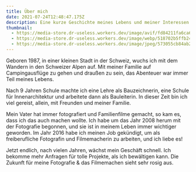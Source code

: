 ```yaml
---
title: Über mich
date: 2021-07-24T12:48:47.175Z
description: Eine kurze Geschichte meines Lebens und meiner Interessen.
thumbnail:
  - https://media-store.dr-useless.workers.dev/image/avif/fd84211fa6ca66ebd63216cd593615ea984701509ad9bda8ea2985158002201c
  - https://media-store.dr-useless.workers.dev/image/webp/518702b5ffb24708cd5a6b657ef73d90392df0bd493a4a097d44109f1364ec09
  - https://media-store.dr-useless.workers.dev/image/jpeg/573055cb84ab22846d83b8a9864c80e57e98dd4b065e4fc9a42f39c9137c2f85
---
```

Geboren 1987, in einer kleinen Stadt in der Schweiz, wuchs ich mit dem Wandern in den Schweizer Alpen auf. Mit meiner Familie auf Campingausflüge zu gehen und draußen zu sein, das Abenteuer war immer Teil meines Lebens.

Nach 9 Jahren Schule machte ich eine Lehre als Bauzeichnerin, eine Schule für Innenarchitektur und arbeitete dann als Bauleiterin. In dieser Zeit bin ich viel gereist, allein, mit Freunden und meiner Familie.

Mein Vater hat immer fotografiert und Familienfilme gemacht, so kam es, dass ich das auch machen wollte. Ich habe um das Jahr 2008 herum mit der Fotografie begonnen, und sie ist in meinem Leben immer wichtiger geworden. Im Jahr 2016 habe ich meinen Job gekündigt, um als freiberufliche Fotografin und Filmemacherin zu arbeiten, und ich liebe es!

Jetzt endlich, nach vielen Jahren, wächst mein Geschäft schnell. Ich bekomme mehr Anfragen für tolle Projekte, als ich bewältigen kann. Die Zukunft für meine Fotografie & das Filmemachen sieht sehr rosig aus.